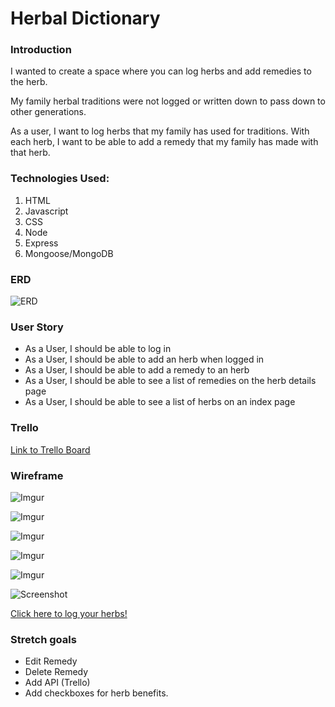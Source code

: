 # Herbal Dictionary

### Introduction
I wanted to create a space where you can log herbs and add remedies to the herb. 

My family herbal traditions were not logged or written down to pass down to other generations.

As a user, I want to log herbs that my family has used for traditions. With each herb, I want to be able to add a remedy that my family has made with that herb.

### Technologies Used:
1. HTML
2. Javascript
3. CSS
4. Node
5. Express
6. Mongoose/MongoDB

### ERD
![ERD](https://i.imgur.com/0hu6rQh.png)

### User Story
* As a User, I should be able to log in
* As a User, I should be able to add an herb when logged in
* As a User, I should be able to add a remedy to an herb
* As a User, I should be able to see a list of remedies on the herb details page
* As a User, I should be able to see a list of herbs on an index page

### Trello

[Link to Trello Board](https://trello.com/b/w143Hnby/the-herbal-dictionary)

### Wireframe

![Imgur](https://i.imgur.com/db0kREe.png)

![Imgur](https://i.imgur.com/4WXTBBh.png)

![Imgur](https://i.imgur.com/B1oR97V.png)

![Imgur](https://i.imgur.com/AheQOGS.png)

![Imgur](https://i.imgur.com/gq5Q8Av.png)


![Screenshot](https://i.imgur.com/JN7QEdA.png)


[Click here to log your herbs!](https://the-herbal-dictionary.herokuapp.com/)


### Stretch goals
* Edit Remedy
* Delete Remedy
* Add API (Trello)
* Add checkboxes for herb benefits.



